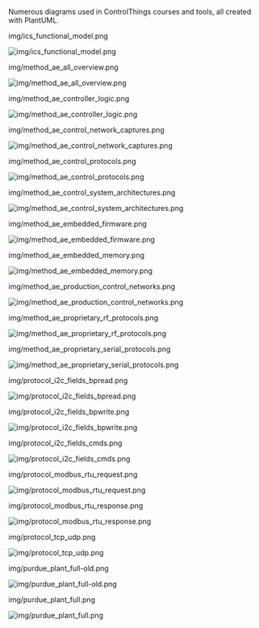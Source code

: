 Numerous diagrams used in ControlThings courses and tools, all created with PlantUML.

img/ics_functional_model.png

![img/ics_functional_model.png](https://controlthings-io.github.io/diagrams/img/ics_functional_model.png)

img/method_ae_all_overview.png

![img/method_ae_all_overview.png](https://controlthings-io.github.io/diagrams/img/method_ae_all_overview.png)

img/method_ae_controller_logic.png

![img/method_ae_controller_logic.png](https://controlthings-io.github.io/diagrams/img/method_ae_controller_logic.png)

img/method_ae_control_network_captures.png

![img/method_ae_control_network_captures.png](https://controlthings-io.github.io/diagrams/img/method_ae_control_network_captures.png)

img/method_ae_control_protocols.png

![img/method_ae_control_protocols.png](https://controlthings-io.github.io/diagrams/img/method_ae_control_protocols.png)

img/method_ae_control_system_architectures.png

![img/method_ae_control_system_architectures.png](https://controlthings-io.github.io/diagrams/img/method_ae_control_system_architectures.png)

img/method_ae_embedded_firmware.png

![img/method_ae_embedded_firmware.png](https://controlthings-io.github.io/diagrams/img/method_ae_embedded_firmware.png)

img/method_ae_embedded_memory.png

![img/method_ae_embedded_memory.png](https://controlthings-io.github.io/diagrams/img/method_ae_embedded_memory.png)

img/method_ae_production_control_networks.png

![img/method_ae_production_control_networks.png](https://controlthings-io.github.io/diagrams/img/method_ae_production_control_networks.png)

img/method_ae_proprietary_rf_protocols.png

![img/method_ae_proprietary_rf_protocols.png](https://controlthings-io.github.io/diagrams/img/method_ae_proprietary_rf_protocols.png)

img/method_ae_proprietary_serial_protocols.png

![img/method_ae_proprietary_serial_protocols.png](https://controlthings-io.github.io/diagrams/img/method_ae_proprietary_serial_protocols.png)

img/protocol_i2c_fields_bpread.png

![img/protocol_i2c_fields_bpread.png](https://controlthings-io.github.io/diagrams/img/protocol_i2c_fields_bpread.png)

img/protocol_i2c_fields_bpwrite.png

![img/protocol_i2c_fields_bpwrite.png](https://controlthings-io.github.io/diagrams/img/protocol_i2c_fields_bpwrite.png)

img/protocol_i2c_fields_cmds.png

![img/protocol_i2c_fields_cmds.png](https://controlthings-io.github.io/diagrams/img/protocol_i2c_fields_cmds.png)

img/protocol_modbus_rtu_request.png

![img/protocol_modbus_rtu_request.png](https://controlthings-io.github.io/diagrams/img/protocol_modbus_rtu_request.png)

img/protocol_modbus_rtu_response.png

![img/protocol_modbus_rtu_response.png](https://controlthings-io.github.io/diagrams/img/protocol_modbus_rtu_response.png)

img/protocol_tcp_udp.png

![img/protocol_tcp_udp.png](https://controlthings-io.github.io/diagrams/img/protocol_tcp_udp.png)

img/purdue_plant_full-old.png

![img/purdue_plant_full-old.png](https://controlthings-io.github.io/diagrams/img/purdue_plant_full-old.png)

img/purdue_plant_full.png

![img/purdue_plant_full.png](https://controlthings-io.github.io/diagrams/img/purdue_plant_full.png)

